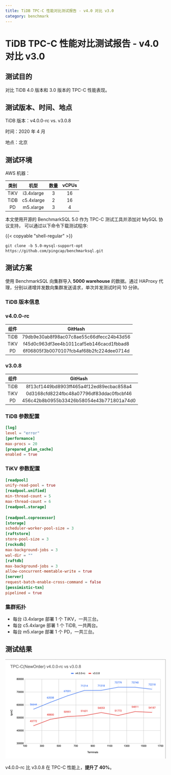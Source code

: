 ```yaml
---
title: TiDB TPC-C 性能对比测试报告 - v4.0 对比 v3.0
category: benchmark
---
```


# TiDB TPC-C 性能对比测试报告 - v4.0 对比 v3.0

## 测试目的

对比 TiDB 4.0 版本和 3.0 版本的 TPC-C 性能表现。

## 测试版本、时间、地点

TiDB 版本：v4.0.0-rc vs. v3.0.8

时间：2020 年 4 月

地点：北京

## 测试环境

AWS 机器：

| 类别 | 机型 | 数量 | vCPUs |
| :-: | :-: | :-: | :-: |
| TiKV | i3.4xlarge | 3 | 16 |
| TiDB | c5.4xlarge | 2 | 16 |
| PD | m5.xlarge | 3 | 4 |

本文使用开源的 BenchmarkSQL 5.0 作为 TPC-C 测试工具并添加对 MySQL 协议支持， 可以通过以下命令下载测试程序:

{{< copyable "shell-regular" >}}

```shell
git clone -b 5.0-mysql-support-opt https://github.com/pingcap/benchmarksql.git
```

## 测试方案

使用 BenchmarkSQL 向集群导入 **5000 warehouse** 的数据。通过 HAProxy 代理，分别以递增并发数向集群发送请求，单次并发测试时间 10 分钟。

### TiDB 版本信息

### v4.0.0-rc

| 组件 | GitHash |
| :-: | :-: |
| TiDB | 79db9e30ab8f98ac07c8ae55c66dfecc24b43d56 |
| TiKV | f45d0c963df3ee4b1011caf5eb146cacd1fbbad8 |
| PD | 6f06805f3b0070107fcb4af68b2fc224dee0714d |

### v3.0.8

| 组件 | GitHash |
| :-: | :-: |
| TiDB | 8f13cf1449bd8903ff465a4f12ed89ecbac858a4 |
| TiKV | 0d3168cfd8224fbc48a07796df83ddac0fbcbf46 |
| PD | 456c42b8b0955b33426b58054e43b771801a74d0 |

### TiDB 参数配置

```toml
[log]
level = "error"
[performance]
max-procs = 20
[prepared_plan_cache]
enabled = true
```

### TiKV 参数配置

```toml
[readpool]
unify-read-pool = true
[readpool.unified]
min-thread-count = 5
max-thread-count = 6
[readpool.storage]

[readpool.coprocessor]
[storage]
scheduler-worker-pool-size = 3
[raftstore]
store-pool-size = 3
[rocksdb]
max-background-jobs = 3
wal-dir = ""
[raftdb]
max-background-jobs = 3
allow-concurrent-memtable-write = true
[server]
request-batch-enable-cross-command = false
[pessimistic-txn]
pipelined = true
```

### 集群拓扑

* 每台 i3.4xlarge 部署 1 个 TiKV，一共三台。
* 每台 c5.4xlarge 部署 1 个 TiDB, 一共两台。
* 每台 m5.xlarge 部署 1 个 PD，一共三台。

## 测试结果

![tpcc](/media/tpcc-3.0-4.0.png)

v4.0.0-rc 比 v3.0.8 在 TPC-C 性能上，**提升了 40%**。
